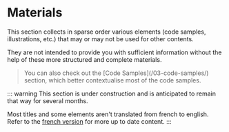 # Materials

This section collects in sparse order various elements (code samples, illustrations, etc.) that may or may not be used for other contents.

They are not intended to provide you with sufficient information without the help of these more structured and complete materials.

> You can also check out the [Code Samples]\(/03-code-samples/) section, which better contextualise most of the code samples.

::: warning
This section is under construction and is anticipated to remain that way for several months.

Most titles and some elements aren't translated from french to english.\
Refer to the [french version](/fr/06-materials/) for more up to date content.
:::
